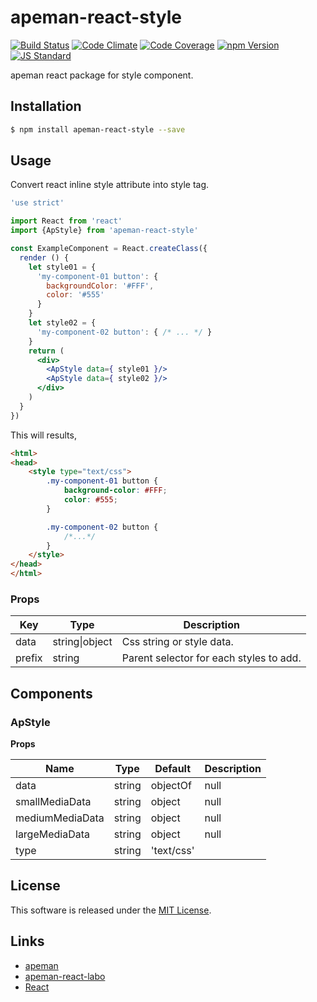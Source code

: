 apeman-react-style
==========

<!---
This file is generated by ape-tmpl. Do not update manually.
--->

<!-- Badge Start -->
<a name="badges"></a>

[![Build Status][bd_travis_shield_url]][bd_travis_url]
[![Code Climate][bd_codeclimate_shield_url]][bd_codeclimate_url]
[![Code Coverage][bd_codeclimate_coverage_shield_url]][bd_codeclimate_url]
[![npm Version][bd_npm_shield_url]][bd_npm_url]
[![JS Standard][bd_standard_shield_url]][bd_standard_url]

[bd_repo_url]: https://github.com/apeman-react-labo/apeman-react-style
[bd_travis_url]: http://travis-ci.org/apeman-react-labo/apeman-react-style
[bd_travis_shield_url]: http://img.shields.io/travis/apeman-react-labo/apeman-react-style.svg?style=flat
[bd_travis_com_url]: http://travis-ci.com/apeman-react-labo/apeman-react-style
[bd_travis_com_shield_url]: https://api.travis-ci.com/apeman-react-labo/apeman-react-style.svg?token=
[bd_license_url]: https://github.com/apeman-react-labo/apeman-react-style/blob/master/LICENSE
[bd_codeclimate_url]: http://codeclimate.com/github/apeman-react-labo/apeman-react-style
[bd_codeclimate_shield_url]: http://img.shields.io/codeclimate/github/apeman-react-labo/apeman-react-style.svg?style=flat
[bd_codeclimate_coverage_shield_url]: http://img.shields.io/codeclimate/coverage/github/apeman-react-labo/apeman-react-style.svg?style=flat
[bd_gemnasium_url]: https://gemnasium.com/apeman-react-labo/apeman-react-style
[bd_gemnasium_shield_url]: https://gemnasium.com/apeman-react-labo/apeman-react-style.svg
[bd_npm_url]: http://www.npmjs.org/package/apeman-react-style
[bd_npm_shield_url]: http://img.shields.io/npm/v/apeman-react-style.svg?style=flat
[bd_standard_url]: http://standardjs.com/
[bd_standard_shield_url]: https://img.shields.io/badge/code%20style-standard-brightgreen.svg

<!-- Badge End -->


<!-- Description Start -->
<a name="description"></a>

apeman react package for style component.

<!-- Description End -->


<!-- Overview Start -->
<a name="overview"></a>



<!-- Overview End -->


<!-- Sections Start -->
<a name="sections"></a>

<!-- Section from "doc/guides/01.Installation.md.hbs" Start -->

<a name="section-doc-guides-01-installation-md"></a>

Installation
-----

```bash
$ npm install apeman-react-style --save
```


<!-- Section from "doc/guides/01.Installation.md.hbs" End -->

<!-- Section from "doc/guides/02.Usage.md.hbs" Start -->

<a name="section-doc-guides-02-usage-md"></a>

Usage
---------

Convert react inline style attribute into style tag.

```jsx
'use strict'

import React from 'react'
import {ApStyle} from 'apeman-react-style'

const ExampleComponent = React.createClass({
  render () {
    let style01 = {
      'my-component-01 button': {
        backgroundColor: '#FFF',
        color: '#555'
      }
    }
    let style02 = {
      'my-component-02 button': { /* ... */ }
    }
    return (
      <div>
        <ApStyle data={ style01 }/>
        <ApStyle data={ style02 }/>
      </div>
    )
  }
})

```

This will results,

```html
<html>
<head>
    <style type="text/css">
        .my-component-01 button {
            background-color: #FFF;
            color: #555;
        }

        .my-component-02 button {
            /*...*/
        }
    </style>
</head>
</html>
```

### Props
| Key | Type | Description |
| --- | ---- | ------ |
| data | string&#124;object | Css string or style data. |
| prefix | string | Parent selector for each styles to add. |

<!-- Section from "doc/guides/02.Usage.md.hbs" End -->

<!-- Section from "doc/guides/04.Components.md.hbs" Start -->

<a name="section-doc-guides-04-components-md"></a>

Components
-----


### ApStyle

**Props**

| Name | Type | Default | Description |
| ---- | ---- | ------- | ----------- |
| data | string|objectOf | null | |  |
| smallMediaData | string|object | null | |  |
| mediumMediaData | string|object | null | |  |
| largeMediaData | string|object | null | |  |
| type | string | &#x27;text/css&#x27; | |  |


<!-- Section from "doc/guides/04.Components.md.hbs" End -->


<!-- Sections Start -->


<!-- LICENSE Start -->
<a name="license"></a>

License
-------
This software is released under the [MIT License](https://github.com/apeman-react-labo/apeman-react-style/blob/master/LICENSE).

<!-- LICENSE End -->


<!-- Links Start -->
<a name="links"></a>

Links
------

+ [apeman][apeman_url]
+ [apeman-react-labo][apeman_react_labo_url]
+ [React][react_url]

[apeman_url]: https://github.com/apeman-labo/apeman
[apeman_react_labo_url]: https://github.com/apeman-react-labo
[react_url]: https://facebook.github.io/react/

<!-- Links End -->
